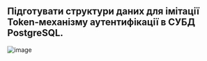 ## Підготувати структури даних для імітації Token-механізму аутентифікації в СУБД PostgreSQL.

![image](https://user-images.githubusercontent.com/55044802/209195548-accc044d-7a95-4c7a-8ec4-4ad0bbe9eca6.png)

